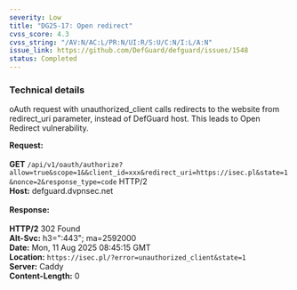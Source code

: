 ```yaml
---
severity: Low
title: "DG25-17: Open redirect"
cvss_score: 4.3
cvss_string: "/AV:N/AC:L/PR:N/UI:R/S:U/C:N/I:L/A:N"
issue_link: https://github.com/DefGuard/defguard/issues/1548
status: Completed
---
```


### Technical details

oAuth request with unauthorized_client calls redirects to the website
from redirect_uri parameter, instead of DefGuard host. This leads to
Open Redirect vulnerability.

**Request:**\
\
**GET**
`/api/v1/oauth/authorize?allow=true&scope=1&&client_id=xxx&redirect_uri=https://isec.pl&state=1&nonce=2&response_type=code`
HTTP/2\
**Host:** defguard.dvpnsec.net\
\
**Response:**\
\
**HTTP/2** 302 Found\
**Alt-Svc:** h3=\":443\"; ma=2592000\
**Date:** Mon, 11 Aug 2025 08:45:15 GMT\
**Location:** `https://isec.pl/?error=unauthorized_client&state=1`\
**Server:** Caddy\
**Content-Length:** 0
